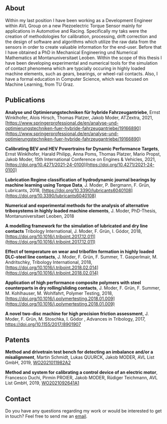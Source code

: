 

## About
Within my last position I have been working as a Development Engineer within AVL Group on a new Piezoelectric Torque Sensor mainly for applications in Automotive and Racing. Specifically my taks were the creation of methodologies for calibration, processing, drift correction and the design of software and algorithms which utilize the raw data from the sensors in order to create valuable information for the end-user.
Before that I have obtained a PhD in Mechanical Engineering und Numerical Mathematics at Montanuniversitaet Leoben. Within the scope of this thesis I have been developing experimental and numerical tools for the simulation of contact phenomena which are typcially occuring in highly loaded machine elements, such as gears, bearings, or wheel-rail contacts. Also, I have a formal education in Computer Science, which was focused on Machine Learning, from TU Graz.

## Publications

**Analyse und Optimierungstechniken für hybride Fahrzeugantriebe**, Ernst Winklhofer, Alois Hirsch, Thomas Platzer, Jakob Moder, ATZextra, 2021, [https://www.springerprofessional.de/en/analyse-und-optimierungstechniken-fuer-hybride-fahrzeugantriebe/19166890](https://www.springerprofessional.de/en/analyse-und-optimierungstechniken-fuer-hybride-fahrzeugantriebe/19166890)

**Calibrating BEV and HEV Powertrains for Dynamic Performance Targets**,  Ernst Winklhofer, Harald Philipp, Anna Poms, Thomas Platzer, Mario Propst, Jakob Moder, 15th International Conference on Engines & Vehicles, 2021, [https://doi.org/10.4271/2021-24-0100](https://doi.org/10.4271/2021-24-0100)

**Lubrication Regime classification of hydrodynamic journal bearings by machine learning using Torque Data**, J. Moder, P. Bergmann, F. Grün, Lubricants, 2018, [https://doi.org/10.3390/lubricants6040108](https://doi.org/10.3390/lubricants6040108)

**Numerical and experimental methods for the analysis of alternative tribosystems in highly loaded machine elements**, J. Moder, PhD-Thesis, Montanuniversitaet Leoben, 2018

**A modelling framework for the simulation of lubricated and dry line contacts** Tribology International, J. Moder, F. Grün, I. Gódor, 2018, [https://doi.org/10.1016/j.triboint.2017.12.011](https://doi.org/10.1016/j.triboint.2017.12.011)

**Effect of temperature on wear and tribofilm formation in highly loaded DLC-steel line contacts**, J. Moder, F. Grün, F. Summer, T. Gasperlmair, M. Andritschky, Tribology International, 2018, [https://doi.org/10.1016/j.triboint.2018.02.014](https://doi.org/10.1016/j.triboint.2018.02.014)

**Application of high performance composite polymers with steel counterparts in dry rolling/sliding contacts**, 
J. Moder, F. Grün, F. Summer, M. Kohlhauser, M. Wohlfahrt, Polymer Testing, 2018, [https://doi.org/10.1016/j.polymertesting.2018.01.009](https://doi.org/10.1016/j.polymertesting.2018.01.009)

**A novel two-disc machine for high precision friction assessment**, J. Moder, F. Grün, M. Stoschka, I. Gódor , Advances in Tribology, 2017, [https://doi.org/10.1155/2017/8901907
](https://doi.org/10.1155/2017/8901907)


## Patents

**Method and drivetrain test bench for detecting an imbalance and/or a misalignment**,  Martin Schmidt, Lukas QUURCK, Jakob MODER, AVL List GmbH, 2019, [WO2021011982A2](https://patentimages.storage.googleapis.com/de/df/b3/f7e48e6cd47da6/WO2021011982A2.pdf)

**Method and system for calibrating a control device of an electric motor**, Francesco Duchi, Pirmin PROIER, Jakob MODER, Rüdiger Teichmann, AVL List GmbH, 2019, [WO2021092641A1](https://patentimages.storage.googleapis.com/63/ed/e0/833bb8cba1b8e9/WO2021092641A1.pdf)


## Contact
Do you have any questions regarding my work or would be interested to get in touch?
Feel free to send me an [email](mailto:moder.jakob@gmail.com).
